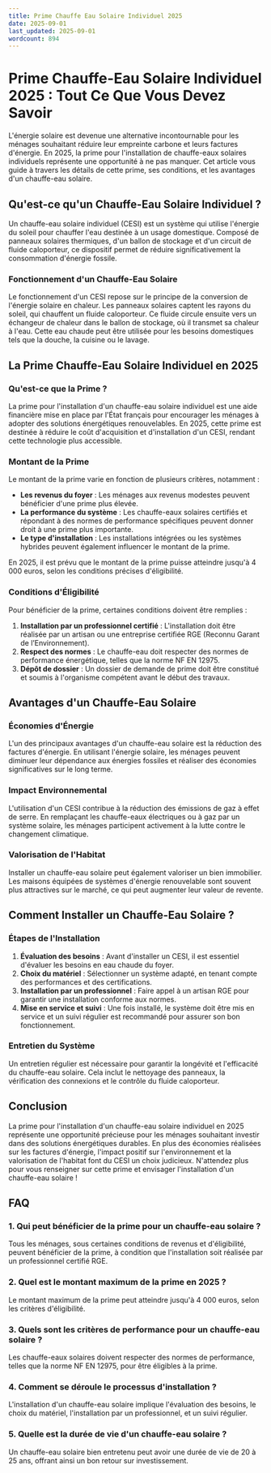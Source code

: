```yaml
---
title: Prime Chauffe Eau Solaire Individuel 2025
date: 2025-09-01
last_updated: 2025-09-01
wordcount: 894
---
```


# Prime Chauffe-Eau Solaire Individuel 2025 : Tout Ce Que Vous Devez Savoir

L'énergie solaire est devenue une alternative incontournable pour les ménages souhaitant réduire leur empreinte carbone et leurs factures d'énergie. En 2025, la prime pour l'installation de chauffe-eaux solaires individuels représente une opportunité à ne pas manquer. Cet article vous guide à travers les détails de cette prime, ses conditions, et les avantages d'un chauffe-eau solaire.

## Qu'est-ce qu'un Chauffe-Eau Solaire Individuel ?

Un chauffe-eau solaire individuel (CESI) est un système qui utilise l'énergie du soleil pour chauffer l'eau destinée à un usage domestique. Composé de panneaux solaires thermiques, d'un ballon de stockage et d'un circuit de fluide caloporteur, ce dispositif permet de réduire significativement la consommation d'énergie fossile.

### Fonctionnement d'un Chauffe-Eau Solaire

Le fonctionnement d'un CESI repose sur le principe de la conversion de l'énergie solaire en chaleur. Les panneaux solaires captent les rayons du soleil, qui chauffent un fluide caloporteur. Ce fluide circule ensuite vers un échangeur de chaleur dans le ballon de stockage, où il transmet sa chaleur à l'eau. Cette eau chaude peut être utilisée pour les besoins domestiques tels que la douche, la cuisine ou le lavage.

## La Prime Chauffe-Eau Solaire Individuel en 2025

### Qu'est-ce que la Prime ?

La prime pour l'installation d'un chauffe-eau solaire individuel est une aide financière mise en place par l'État français pour encourager les ménages à adopter des solutions énergétiques renouvelables. En 2025, cette prime est destinée à réduire le coût d'acquisition et d'installation d'un CESI, rendant cette technologie plus accessible.

### Montant de la Prime

Le montant de la prime varie en fonction de plusieurs critères, notamment :

- **Les revenus du foyer** : Les ménages aux revenus modestes peuvent bénéficier d'une prime plus élevée.
- **La performance du système** : Les chauffe-eaux solaires certifiés et répondant à des normes de performance spécifiques peuvent donner droit à une prime plus importante.
- **Le type d'installation** : Les installations intégrées ou les systèmes hybrides peuvent également influencer le montant de la prime.

En 2025, il est prévu que le montant de la prime puisse atteindre jusqu'à 4 000 euros, selon les conditions précises d'éligibilité.

### Conditions d'Éligibilité

Pour bénéficier de la prime, certaines conditions doivent être remplies :

1. **Installation par un professionnel certifié** : L'installation doit être réalisée par un artisan ou une entreprise certifiée RGE (Reconnu Garant de l’Environnement).
2. **Respect des normes** : Le chauffe-eau doit respecter des normes de performance énergétique, telles que la norme NF EN 12975.
3. **Dépôt de dossier** : Un dossier de demande de prime doit être constitué et soumis à l'organisme compétent avant le début des travaux.

## Avantages d'un Chauffe-Eau Solaire

### Économies d'Énergie

L'un des principaux avantages d'un chauffe-eau solaire est la réduction des factures d'énergie. En utilisant l'énergie solaire, les ménages peuvent diminuer leur dépendance aux énergies fossiles et réaliser des économies significatives sur le long terme.

### Impact Environnemental

L'utilisation d'un CESI contribue à la réduction des émissions de gaz à effet de serre. En remplaçant les chauffe-eaux électriques ou à gaz par un système solaire, les ménages participent activement à la lutte contre le changement climatique.

### Valorisation de l'Habitat

Installer un chauffe-eau solaire peut également valoriser un bien immobilier. Les maisons équipées de systèmes d'énergie renouvelable sont souvent plus attractives sur le marché, ce qui peut augmenter leur valeur de revente.

## Comment Installer un Chauffe-Eau Solaire ?

### Étapes de l'Installation

1. **Évaluation des besoins** : Avant d'installer un CESI, il est essentiel d'évaluer les besoins en eau chaude du foyer.
2. **Choix du matériel** : Sélectionner un système adapté, en tenant compte des performances et des certifications.
3. **Installation par un professionnel** : Faire appel à un artisan RGE pour garantir une installation conforme aux normes.
4. **Mise en service et suivi** : Une fois installé, le système doit être mis en service et un suivi régulier est recommandé pour assurer son bon fonctionnement.

### Entretien du Système

Un entretien régulier est nécessaire pour garantir la longévité et l'efficacité du chauffe-eau solaire. Cela inclut le nettoyage des panneaux, la vérification des connexions et le contrôle du fluide caloporteur.

## Conclusion

La prime pour l'installation d'un chauffe-eau solaire individuel en 2025 représente une opportunité précieuse pour les ménages souhaitant investir dans des solutions énergétiques durables. En plus des économies réalisées sur les factures d'énergie, l'impact positif sur l'environnement et la valorisation de l'habitat font du CESI un choix judicieux. N'attendez plus pour vous renseigner sur cette prime et envisager l'installation d'un chauffe-eau solaire !

## FAQ

### 1. Qui peut bénéficier de la prime pour un chauffe-eau solaire ?

Tous les ménages, sous certaines conditions de revenus et d'éligibilité, peuvent bénéficier de la prime, à condition que l'installation soit réalisée par un professionnel certifié RGE.

### 2. Quel est le montant maximum de la prime en 2025 ?

Le montant maximum de la prime peut atteindre jusqu'à 4 000 euros, selon les critères d'éligibilité.

### 3. Quels sont les critères de performance pour un chauffe-eau solaire ?

Les chauffe-eaux solaires doivent respecter des normes de performance, telles que la norme NF EN 12975, pour être éligibles à la prime.

### 4. Comment se déroule le processus d'installation ?

L'installation d'un chauffe-eau solaire implique l'évaluation des besoins, le choix du matériel, l'installation par un professionnel, et un suivi régulier.

### 5. Quelle est la durée de vie d'un chauffe-eau solaire ?

Un chauffe-eau solaire bien entretenu peut avoir une durée de vie de 20 à 25 ans, offrant ainsi un bon retour sur investissement.